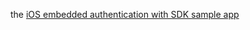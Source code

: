 the [iOS embedded authentication with SDK sample app](https://github.com/okta/okta-idx-swift/tree/master/Samples/EmbeddedAuthWithSDKs)
